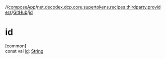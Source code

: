 //[composeApp](../../../index.md)/[net.decodex.dcp.core.supertokens.recipes.thirdparty.providers](../index.md)/[GitHub](index.md)/[id](id.md)

# id

[common]\
const val [id](id.md): [String](https://kotlinlang.org/api/latest/jvm/stdlib/kotlin/-string/index.html)
